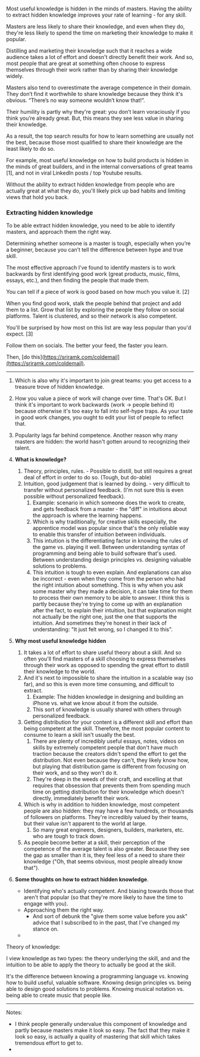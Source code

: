 Most useful knowledge is hidden in the minds of masters. Having the ability to extract hidden knowledge improves your rate of learning - for any skill.

Masters are less likely to share their knowledge, and even when they do, they're less likely to spend the time on marketing their knowledge to make it popular.

Distilling and marketing their knowledge such that it reaches a wide audience takes a lot of effort and doesn't directly benefit their work. And so, most people that are great at something often choose to express themselves through their work rather than by sharing their knowledge widely.

Masters also tend to overestimate the average competence in their domain. They don’t find it worthwhile to share knowledge because they think it's obvious. “There’s no way someone wouldn’t know that!”.

Their humility is partly why they're great: you don’t learn voraciously if you think you’re already great. But, this means they see less value in sharing their knowledge.

As a result, the top search results for how to learn something are usually not the best, because those most qualified to share their knowledge are the least likely to do so.

For example, most useful knowledge on how to build products is hidden in the minds of great builders, and in the internal conversations of great teams [1], and not in viral LinkedIn posts / top Youtube results.

Without the ability to extract hidden knowledge from people who are actually great at what they do, you'll likely pick up bad habits and limiting views that hold you back.
### Extracting hidden knowledge

To be able extract hidden knowledge, you need to be able to identify masters, and approach them the right way.

Determining whether someone is a master is tough, especially when you’re a beginner, because you can’t tell the difference between hype and true skill.

The most effective approach I’ve found to identify masters is to work backwards by first identifying good work (great products, music, films, essays, etc.), and then finding the people that made them.

You can tell if a piece of work is good based on how much you value it. [2]

When you find good work, stalk the people behind that project and add them to a list. Grow that list by exploring the people they follow on social platforms. Talent is clustered, and so their network is also competent.

You'll be surprised by how most on this list are way less popular than you'd expect. [3]

Follow them on socials. The better your feed, the faster you learn.

Then, [do this](https://sriramk.com/coldemail](https://sriramk.com/coldemail).

----
1. Which is also why it's important to join great teams: you get access to a treasure trove of hidden knowledge.
2. How you value a piece of work will change over time. That's OK. But I think it's important to work backwards (work -> people behind it) because otherwise it's too easy to fall into self-hype traps. As your taste in good work changes, you ought to edit your list of people to reflect that.
3. Popularity lags far behind competence. Another reason why many masters are hidden: the world hasn't gotten around to recognizing their talent.


5. **What is knowledge?**
	1. Theory, principles, rules. - Possible to distill, but still requires a great deal of effort in order to do so. (Tough, but do-able)
	2. Intuition, good judgement that is learned by doing. - very difficult to transfer without personalized feedback. (I'm not sure this is even possible without personalized feedback).
		1. Example: scenario in which someone does the work to create, and gets feedback from a master - the "diff" in intuitions about the approach is where the learning happens.
		2. Which is why traditionally, for creative skills especially, the apprentice model was popular since that's the only reliable way to enable this transfer of intuition between individuals.
		3. This intuition is the differentiating factor in knowing the rules of the game vs. playing it well. Between understanding syntax of programming and being able to build software that's used. Between understanding design principles vs. designing valuable solutions to problems.
		4. This intuition is tough to even explain. And explanations can also be incorrect - even when they come from the person who had the right intuition about something. This is why when you ask some master why they made a decision, it can take time for them to process their own memory to be able to answer. I think this is partly because they're trying to come up with an explanation after the fact, to explain their intuition, but that explanation might not actually be the right one, just the one that supports the intuition. And sometimes they're honest in their lack of understanding: "It just felt wrong, so I changed it to this".
6. **Why most useful knowledge hidden**
	1. It takes a lot of effort to share useful theory about a skill. And so often you'll find masters of a skill choosing to express themselves through their work as opposed to spending the great effort to distill their knowledge to the world.
	2. And it's next to impossible to share the intuition in a scalable way (so far), and so this is even more time consuming, and difficult to extract.
		1. Example: The hidden knowledge in designing and building an iPhone vs. what we know about it from the outside.
		2. This sort of knowledge is usually shared with others through personalized feedback.
	3. Getting distribution for your content is a different skill and effort than being competent at the skill. Therefore, the most popular content to consume to learn a skill isn't usually the best.
		1. There are plenty of incredibly useful essays, notes, videos on skills by extremely competent people that don't have much traction because the creators didn't spend the effort to get the distribution. Not even because they can't, they likely know how, but playing that distribution game is different from focusing on their work, and so they won't do it.
		2. They're deep in the weeds of their craft, and excelling at that requires that obsession that prevents them from spending much time on getting distribution for their knowledge which doesn't directly, immediately benefit their work.
	4. Which is why in addition to hidden knowledge, most competent people are also hidden: they may have a few hundreds, or thousands of followers on platforms. They're incredibly valued by their teams, but their value isn't apparent to the world at large.
		1. So many great engineers, designers, builders, marketers, etc. who are tough to track down.
	5. As people become better at a skill, their perception of the competence of the average talent is also greater. Because they see the gap as smaller than it is, they feel less of a need to share their knowledge ("Oh, that seems obvious, most people already know that").
7. **Some thoughts on how to extract hidden knowledge**.
	- Identifying who's actually competent. And biasing towards those that aren't that popular (so that they're more likely to have the time to engage with you).
	- Approaching them the right way.
		- And sort of debunk the "give them some value before you ask" advice that I subscribed to in the past, that I've changed my stance on.
	- 
Theory of knowledge:

I view knowledge as two types: the theory underlying the skill, and and the intuition to be able to apply the theory to actually be good at the skill.

It's the difference between knowing a programming language vs. knowing how to build useful, valuable software. 
Knowing design principles vs. being able to design good solutions to problems.
Knowing musical notation vs. being able to create music that people like.




-----

Notes:
- I think people generally undervalue this component of knowledge and partly because masters make it look so easy. The fact that they make it look so easy, is actually a quality of mastering that skill which takes tremendous effort to get to.
- 